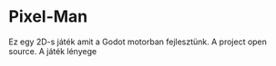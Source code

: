 # Pixel-Man
Ez egy 2D-s játék amit a Godot motorban fejlesztünk. A project open source. A játék lényege 
